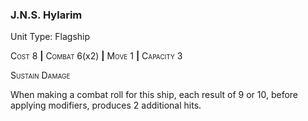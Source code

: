 ### **J.N.S. Hylarim**

Unit Type: Flagship 

<span style="font-variant:small-caps;">Cost</span> 8 __|__ <span style="font-variant:small-caps;">Combat</span> 6(x2) __|__ <span style="font-variant:small-caps;">Move</span> 1 __|__ <span style="font-variant:small-caps;">Capacity</span> 3

<span style="font-variant:small-caps;">Sustain Damage</span>

When making a combat roll for this ship, each result of 9 or 10, before applying modifiers, produces 2 additional hits.
